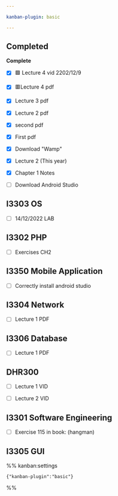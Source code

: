 ```yaml
---

kanban-plugin: basic

---
```


## Completed

**Complete**
- [x] 🟩 Lecture 4 vid 2202/12/9
- [x] 🟥Lecture 4 pdf
- [x] Lecture 3 pdf
- [x] Lecture 2 pdf
- [x] second pdf
- [x] First pdf
- [x] Download "Wamp"
- [x] Lecture 2 (This year)
- [x] Chapter 1 Notes
- [ ] Download Android Studio


## I3303 OS

- [ ] 14/12/2022 LAB


## I3302 PHP

- [ ] Exercises CH2


## I3350 Mobile Application

- [ ] Correctly install android studio


## I3304 Network

- [ ] Lecture 1 PDF


## I3306 Database

- [ ] Lecture 1 PDF


## DHR300

- [ ] Lecture 1 VID
- [ ] Lecture 2 VID


## I3301 Software Engineering

- [ ] Exercise 115 in book: (hangman)

## I3305 GUI





%% kanban:settings
```
{"kanban-plugin":"basic"}
```
%%